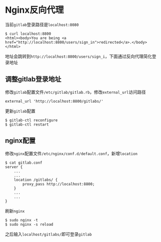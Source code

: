
# Nginx反向代理

当前`gitlab`登录路径是`localhost:8080`

```
$ curl localhost:8800
<html><body>You are being <a href="http://localhost:8800/users/sign_in">redirected</a>.</body></html>
```

地址会跳转到`http://localhost:8800/users/sign_i`，下面通过反向代理简化登录地址

## 调整gitlab登录地址

修改`gitlab`配置文件`/etc/gitlab/gitlab.rb`，修改`external_url`访问路径

```
external_url 'http://localhost:8800/gitlabs/'
```

更新`gitlab`配置

```
$ gitlab-ctl reconfigure
$ gitlab-ctl restart
```

## nginx配置

修改`nginx`配置文件`/etc/nginx/conf.d/default.conf`，新增`location`

```
$ cat gitlab.conf 
server {
    ...
    ...
    location /gitlabs/ {
	    proxy_pass http://localhost:8800;
    }
    ...
    ...
}
```

刷新`nginx`

```
$ sudo nginx -t
$ sudo nginx -s reload
```

之后输入`localhost/gitlabs/`即可登录`gitlab`